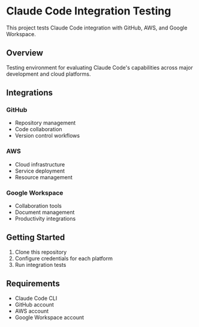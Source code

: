 # Claude Code Integration Testing

This project tests Claude Code integration with GitHub, AWS, and Google Workspace.

## Overview

Testing environment for evaluating Claude Code's capabilities across major development and cloud platforms.

## Integrations

### GitHub
- Repository management
- Code collaboration
- Version control workflows

### AWS
- Cloud infrastructure
- Service deployment
- Resource management

### Google Workspace
- Collaboration tools
- Document management
- Productivity integrations

## Getting Started

1. Clone this repository
2. Configure credentials for each platform
3. Run integration tests

## Requirements

- Claude Code CLI
- GitHub account
- AWS account
- Google Workspace account
